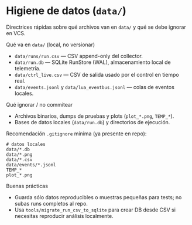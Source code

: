# Higiene de datos (`data/`)

Directrices rápidas sobre qué archivos van en `data/` y qué se debe ignorar en VCS.

Qué va en `data/` (local, no versionar)
- `data/runs/run.csv` — CSV append-only del collector.
- `data/run.db` — SQLite RunStore (WAL), almacenamiento local de telemetría.
- `data/ctrl_live.csv` — CSV de salida usado por el control en tiempo real.
- `data/events.jsonl` y `data/lua_eventbus.jsonl` — colas de eventos locales.

Qué ignorar / no commitear
- Archivos binarios, dumps de pruebas y plots (`plot_*.png`, `TEMP_*`).
- Bases de datos locales (`data/run.db`) y directorios de ejecución.

Recomendación `.gitignore` mínima (ya presente en repo):

```
# datos locales
data/*.db
data/*.png
data/*.csv
data/events/*.jsonl
TEMP_*
plot_*.png
```

Buenas prácticas
- Guarda sólo datos reproducibles o muestras pequeñas para tests; no subas runs completos al repo.
- Usa `tools/migrate_run_csv_to_sqlite` para crear DB desde CSV si necesitas reproducir análisis localmente.
